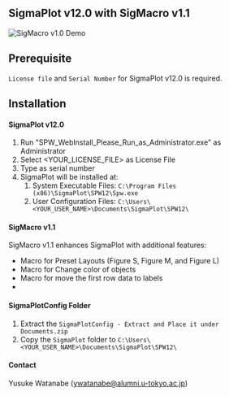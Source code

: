 ## SigmaPlot v12.0 with SigMacro v1.1

![SigMacro v1.0 Demo](./SigMacro%20v1.1/SigMacro_v1.0_demo.gif)

## Prerequisite

```License file``` and ```Serial Number``` for SigmaPlot v12.0 is required.

## Installation

#### SigmaPlot v12.0

1. Run "SPW_WebInstall_Please_Run_as_Administrator.exe" as Administrator
2. Select <YOUR_LICENSE_FILE> as License File
3. Type <YOUR SERIAL NUMBER> as serial number
4. SigmaPlot will be installed at:
   1. System Executable Files: `C:\Program Files (x86)\SigmaPlot\SPW12\Spw.exe`
   2. User Configuration Files: `C:\Users\<YOUR_USER_NAME>\Documents\SigmaPlot\SPW12\`

#### SigMacro v1.1

SigMacro v1.1 enhances SigmaPlot with additional features:

- Macro for Preset Layouts (Figure S, Figure M, and Figure L)
- Macro for Change color of objects
- Macro for move the first row data to labels
- 

#### SigmaPlotConfig Folder

1. Extract the `SigmaPlotConfig - Extract and Place it under Documents.zip`
2. Copy the `SigmaPlot` folder to `C:\Users\<YOUR_USER_NAME>\Documents\SigmaPlot\SPW12\`


#### Contact
Yusuke Watanabe (ywatanabe@alumni.u-tokyo.ac.jp)


